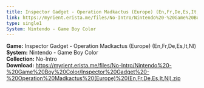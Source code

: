 ```yaml
---
title: Inspector Gadget - Operation Madkactus (Europe) (En,Fr,De,Es,It,Nl)
link: https://myrient.erista.me/files/No-Intro/Nintendo%20-%20Game%20Boy%20Color/Inspector%20Gadget%20-%20Operation%20Madkactus%20(Europe)%20(En,Fr,De,Es,It,Nl).zip
type: single1
System: Nintendo - Game Boy Color
---
```

<b>Game:</b> Inspector Gadget - Operation Madkactus (Europe) (En,Fr,De,Es,It,Nl)<br>
<b>System:</b> Nintendo - Game Boy Color<br>
<b>Collection:</b> No-Intro<br>
<b>Download:</b> https://myrient.erista.me/files/No-Intro/Nintendo%20-%20Game%20Boy%20Color/Inspector%20Gadget%20-%20Operation%20Madkactus%20(Europe)%20(En,Fr,De,Es,It,Nl).zip